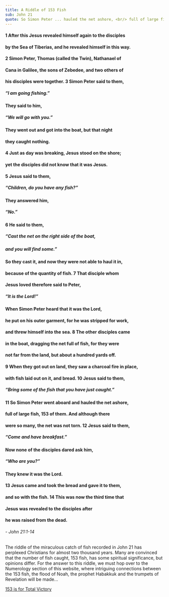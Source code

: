 ```yaml
---
title: A Riddle of 153 Fish
sub: John 21
quote: So Simon Peter ... hauled the net ashore, <br/> full of large fish, 153 of them. <br/> And although there were so many, <br/>the net was not torn. - John 21:11
---
```

#### 1 After this Jesus revealed himself again to the disciples 
#### by the Sea of Tiberias, and he revealed himself in this way. 
#### 2 Simon Peter, Thomas (called the Twin), Nathanael of 
#### Cana in Galilee, the sons of Zebedee, and two others of 
#### his disciples were together. 3 Simon Peter said to them, 
##### “I am going fishing.” 
#### They said to him, 
##### “We will go with you.” 
#### They went out and got into the boat, but that night 
#### they caught nothing.
#### 4 Just as day was breaking, Jesus stood on the shore; 
#### yet the disciples did not know that it was Jesus. 
#### 5 Jesus said to them, 
##### “Children, do you have any fish?” 
#### They answered him, 
##### “No.” 
#### 6 He said to them, 
##### “Cast the net on the right side of the boat, 
##### and you will find some.” 
#### So they cast it, and now they were not able to haul it in, 
#### because of the quantity of fish. 7 That disciple whom 
#### Jesus loved therefore said to Peter, 
##### “It is the Lord!” 
#### When Simon Peter heard that it was the Lord, 
#### he put on his outer garment, for he was stripped for work, 
#### and threw himself into the sea. 8 The other disciples came 
#### in the boat, dragging the net full of fish, for they were 
#### not far from the land, but about a hundred yards off.
#### 9 When they got out on land, they saw a charcoal fire in place, 
#### with fish laid out on it, and bread. 10 Jesus said to them, 
##### “Bring some of the fish that you have just caught.” 
#### 11 So Simon Peter went aboard and hauled the net ashore, 
#### full of large fish, **153 of them**. And although there 
#### were so many, **the net was not torn**. 12 Jesus said to them, 
##### “Come and have breakfast.” 
#### Now none of the disciples dared ask him, 
##### “Who are you?” 
#### They knew it was the Lord. 
#### 13 Jesus came and took the bread and gave it to them, 
#### and so with the fish. 14 This was now the third time that 
#### Jesus was revealed to the disciples after 
#### he was raised from the dead.
###### - John 21:1-14

The riddle of the miraculous catch of fish recorded in John 21 has
perplexed Christians for almost two thousand years. Many are convinced
that the number of fish caught, 153 fish, has some spiritual significance, but opinions differ.
For the answer to this riddle, we must hop over to the Numerology section of this website,
where intriguing connections between the 153 fish, the flood of Noah, the prophet Habakkuk and the 
trumpets of Revelation will be made...

[153 is for Total Victory](./153-is-for-total-victory.html)


